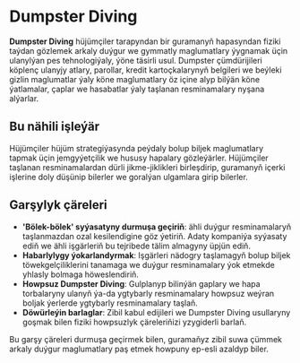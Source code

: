 # Dumpster Diving

**Dumpster Diving** hüjümçiler tarapyndan bir guramanyň hapasyndan fiziki taýdan gözlemek arkaly duýgur we gymmatly maglumatlary ýygnamak üçin ulanylýan pes tehnologiýaly, ýöne täsirli usul. Dumpster çümdürijileri köplenç ulanyjy atlary, parollar, kredit kartoçkalarynyň belgileri we beýleki gizlin maglumatlar ýaly köne maglumatlary öz içine alyp bilýän köne ýatlamalar, çaplar we hasabatlar ýaly taşlanan resminamalary nyşana alýarlar.

## Bu nähili işleýär

Hüjümçiler hüjüm strategiýasynda peýdaly bolup biljek maglumatlary tapmak üçin jemgyýetçilik we hususy hapalary gözleýärler. Hüjümçiler taşlanan resminamalardan dürli jikme-jiklikleri birleşdirip, guramanyň içerki işlerine doly düşünip bilerler we goralýan ulgamlara girip bilerler.

## Garşylyk çäreleri

- **'Bölek-bölek' syýasatyny durmuşa geçiriň**: ähli duýgur resminamalaryň taşlanmazdan ozal kesilendigine göz ýetiriň. Adaty kompaniýa syýasaty ediň we ähli işgärleriň bu tejribede tälim almagyny üpjün ediň.
- **Habarlylygy ýokarlandyrmak**: Işgärleri nädogry taşlamagyň bolup biljek töwekgelçiliklerini tanamaga we duýgur resminamalary ýok etmekde yhlasly bolmaga höweslendiriň.
- **Howpsuz Dumpster Diving**: Gulplanyp bilinýän gaplary we hapa torbalaryny ulanyň ýa-da ygtybarly resminamalary howpsuz weýran boljak ýerlerde ygtybarly resminamalary taşlaň.
- **Döwürleýin barlaglar**: Zibil kabul edijileri we Dumpster Diving usullaryny goşmak bilen fiziki howpsuzlyk çäreleriňizi yzygiderli barlaň.

Bu garşy çäreleri durmuşa geçirmek bilen, guramaňyz zibil suwa çümmek arkaly duýgur maglumatlary paş etmek howpuny ep-esli azaldyp biler.